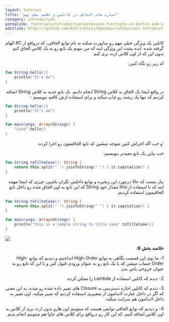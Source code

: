 ```yaml
---
layout: tutorial
title: "عبارت های الحاقی در کاتلین و خلاصه بخش نهم"
category: introduction
permalink: /tutorials/introduction/extension-functions-in-kotlin-and-summary/
editlink: https://github.com/KotlinFarsi/OpenSourceTutorials-Introduction/edit/master/src/extension-functions-in-kotlin-and-summary/README.md
---
```



<div dir="rtl" markdown="1">



کاتلین یک ویژگی خیلی مهم رو ساپورت میکنه به نام توابع الحاقی، که درواقع از C# الهام گرفته شده. ایده پشت این ویژگی اینه که من بتونم یک تابع رو به یک کلاس الحاق کنم بدون این که از اون کلاس ارث بری کنم 

کد زیر رو نگاه کنین: 

</div>

```kotlin
fun String.hello(){
    println("It's me")
}
```

<div dir="rtl" markdown="1">

در واقع اینجا یک الحاق به کلاس String انجام دادیم. یک تابع جدید به کلاس String اضافه کردیم که تنها یک رشته رو چاپ میکنه و برای استفاده ازش کافیه بنویسیم :

</div>

```kotlin
fun String.hello(){
    println("It's me")
}

fun main(args: Array<String>) {
    "Sina".hello()
}
```

<div dir="rtl" markdown="1">

'و خب اگه اجراش کنین متوجه میشین که تابع الحاقیمون رو اجرا کرده.

خب بیاین یک تابع مفیدتر بنویسیم:

</div>

```kotlin
fun String.toTilteCase(): String {
    return this.split(" ").joinToString(" ") { it.capitalize() }
}
```

<div dir="rtl" markdown="1">

نیاز نیست که حالا درمورد این زنجیره و توابع داخلش نگران باشین، چیزی که اینجا مهمه اینه که با استفاده از this مقدار خود String که این تابع به اون الحاق شده رو داخل تابع الحاقیمون استفاده کردیم.

</div>

```kotlin
fun String.toTilteCase(): String {
    return this.split(" ").joinToString(" ") { it.capitalize() }
}

fun main(args: Array<String>) {
    println("this is a sample string to title case".toTilteCase())
}
```

<p style="width: calc(100% + 60px);">
<img src="/assets/img/introduction/extension-functions-in-kotlin-and-summary/result-1.PNG" />
</p>

<div dir="rtl" markdown="1">

**خلاصه بخش 9:**

1-	ما توی این قسمت نگاهی به توابع High-Order انداختیم و دیدیم که توابع High-Order حساب میشن که یا یک تابع رو به عنوان ورودی قبول کنن و یا این که تابع رو به عنوان خروجی پاس بدن

2-	دیدم که کاتلین استفاده از Lambda را ممکن کرده

3-	دیدم که کاتلین اجازه دسترسی به Closure های تغییر داده شده رو میده، به این معنی که اگر در داخل عبارت لاندامون از متغییری استفاده کردیم که تغییر میکنه، اون تغییر به داخل لاندامون هم سرایت میکنه.

4-	و دیدیم که توابع الحاقی توابعی هستند که میتونیم اون هارو بدون ارث بری از کلاس به اون کلاس اضافه کنیم. که این کار رو درواقع برای کلاس های جاوا هم میتونیم انجام بدیم.


</div>
